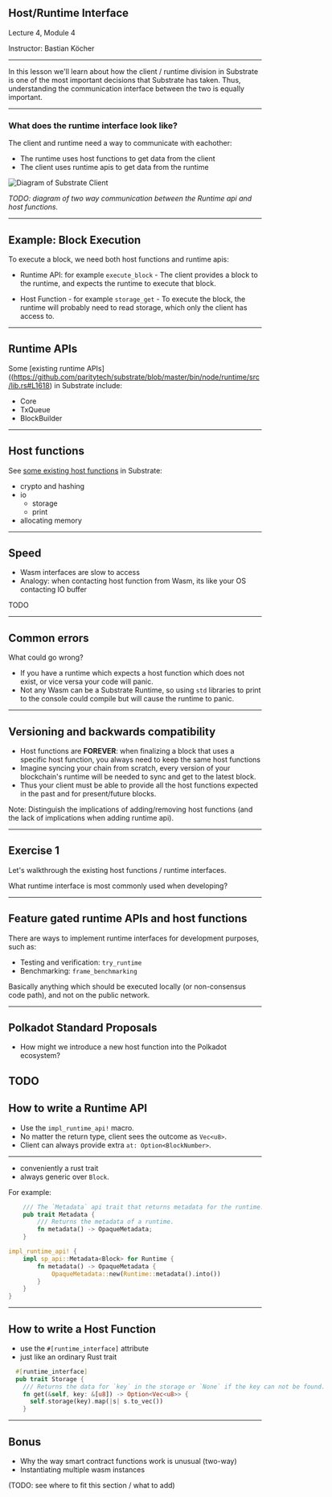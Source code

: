 ## Host/Runtime Interface

Lecture 4, Module 4

Instructor: Bastian Köcher 

---- 

In this lesson we'll learn about how the client / runtime division in Substrate is one of the most important decisions that Substrate has taken. 
Thus, understanding the communication interface between the two is equally important.

---
### What does the runtime interface look like?
<div class="left">
The client and runtime need a way to communicate with eachother:

* The runtime uses host functions to get data from the client
* The client uses runtime apis to get data from the runtime
</div>

  ![Diagram of Substrate Client](http://placehold.jp/150x150.png)

  _TODO: diagram of two way communication between the Runtime api and host functions._

---
## Example: Block Execution

To execute a block, we need both host functions and runtime apis:

* Runtime API: for example `execute_block` - The client provides a block to the runtime, and expects the runtime
  to execute that block.

* Host Function - for example `storage_get` - To execute the block, the runtime will probably need to read
  storage, which only the client has access to.

---

## Runtime APIs

Some [existing runtime APIs]((https://github.com/paritytech/substrate/blob/master/bin/node/runtime/src/lib.rs#L1618) in Substrate include:

* Core
* TxQueue
* BlockBuilder

---

## Host functions

See [some existing host functions](https://github.com/paritytech/substrate/blob/master/primitives/io/src/lib.rs) in Substrate:

* crypto and hashing
* io
    * storage
    * print
* allocating memory

---

## Speed

* Wasm interfaces are slow to access
* Analogy: when contacting host function from Wasm, its like your OS contacting IO buffer

TODO

---

## Common errors

What could go wrong?

* If you have a runtime which expects a host function which does not exist, or vice versa your code will panic.
* Not any Wasm can be a Substrate Runtime, so using `std` libraries to print to the console could compile but will cause the runtime to panic.

---
## Versioning and backwards compatibility

* Host functions are **FOREVER**: when finalizing a block that uses a specific host function, you always
  need to keep the same host functions
* Imagine syncing your chain from scratch, every version of your blockchain's runtime will be needed
  to sync and get to the latest block.
* Thus your client must be able to provide all the host functions expected in the past and for
  present/future blocks.

Note: Distinguish the implications of adding/removing host functions (and the lack of implications when adding runtime api).

--- 
## Exercise 1

Let's walkthrough the existing host functions / runtime interfaces.

What runtime interface is most commonly used when developing?

---
## Feature gated runtime APIs and host functions

There are ways to implement runtime interfaces for development purposes, such as:
* Testing and verification: `try_runtime`
* Benchmarking: `frame_benchmarking`

Basically anything which should be executed locally (or non-consensus code path), and not on the public network.

---
## Polkadot Standard Proposals

* How might we introduce a new host function into the Polkadot ecosystem?

TODO
---

## How to write a Runtime API

* Use the `impl_runtime_api!` macro.
* No matter the return type, client sees the outcome as `Vec<u8>`.
* Client can always provide extra `at: Option<BlockNumber>`.

---

<div class="left">

* conveniently a rust trait
* always generic over `Block`.

</div>

<div class="right">

For example: 

```rust
	/// The `Metadata` api trait that returns metadata for the runtime.
	pub trait Metadata {
		/// Returns the metadata of a runtime.
		fn metadata() -> OpaqueMetadata;
	}
```

```rust
impl_runtime_api! {
	impl sp_api::Metadata<Block> for Runtime {
		fn metadata() -> OpaqueMetadata {
			OpaqueMetadata::new(Runtime::metadata().into())
		}
	}
}
```

</div> 

---
## How to write a Host Function

<div class="left">

* use the `#[runtime_interface]` attribute
* just like an ordinary Rust trait

</div>

<div class="right>

For example:

```rust
  #[runtime_interface]
  pub trait Storage {
    /// Returns the data for `key` in the storage or `None` if the key can not be found.
    fn get(&self, key: &[u8]) -> Option<Vec<u8>> {
      self.storage(key).map(|s| s.to_vec())
    }
```
</div>

---

## Bonus

* Why the way smart contract functions work is unusual (two-way)
* Instantiating multiple wasm instances

(TODO: see where to fit this section / what to add)
